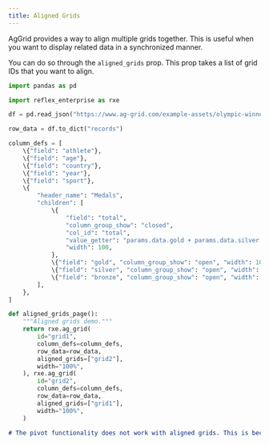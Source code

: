 ```yaml
---
title: Aligned Grids
---
```


AgGrid provides a way to align multiple grids together. This is useful when you want to display related data in a synchronized manner.

You can do so through the `aligned_grids` prop. This prop takes a list of grid IDs that you want to align. 

```python
import pandas as pd

import reflex_enterprise as rxe

df = pd.read_json("https://www.ag-grid.com/example-assets/olympic-winners.json")

row_data = df.to_dict("records")

column_defs = [
    \{"field": "athlete"},
    \{"field": "age"},
    \{"field": "country"},
    \{"field": "year"},
    \{"field": "sport"},
    \{
        "header_name": "Medals",
        "children": [
            \{
                "field": "total",
                "column_group_show": "closed",
                "col_id": "total",
                "value_getter": "params.data.gold + params.data.silver + params.data.bronze",
                "width": 100,
            },
            \{"field": "gold", "column_group_show": "open", "width": 100},
            \{"field": "silver", "column_group_show": "open", "width": 100},
            \{"field": "bronze", "column_group_show": "open", "width": 100},
        ],
    },
]

def aligned_grids_page():
    """Aligned grids demo."""
    return rxe.ag_grid(
        id="grid1",
        column_defs=column_defs,
        row_data=row_data,
        aligned_grids=["grid2"],
        width="100%",
    ), rxe.ag_grid(
        id="grid2",
        column_defs=column_defs,
        row_data=row_data,
        aligned_grids=["grid1"],
        width="100%",
    )

```

```md alert warning
# The pivot functionality does not work with aligned grids. This is because pivoting data changes the columns, which would make the aligned grids incompatible, as they are no longer sharing the same set of columns.
```
